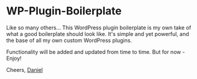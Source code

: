 # WP-Plugin-Boilerplate

Like so many others... This WordPress plugin boilerplate is my own take of what a good boilerplate should look like. It's simple and yet powerful, and the base of all my own custom WordPress plugins.

Functionality will be added and updated from time to time. But for now - Enjoy!

Cheers, [Daniel](https://kodesmeden.dk)
